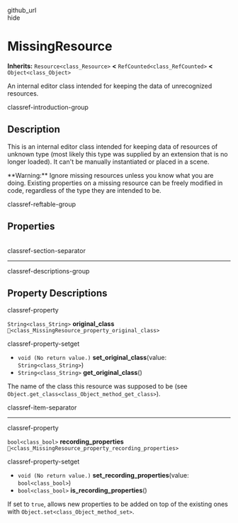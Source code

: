 github\_url  
hide

# MissingResource

**Inherits:** `Resource<class_Resource>` **&lt;**
`RefCounted<class_RefCounted>` **&lt;** `Object<class_Object>`

An internal editor class intended for keeping the data of unrecognized
resources.

classref-introduction-group

## Description

This is an internal editor class intended for keeping data of resources
of unknown type (most likely this type was supplied by an extension that
is no longer loaded). It can't be manually instantiated or placed in a
scene.

\*\*Warning:\*\* Ignore missing resources unless you know what you are
doing. Existing properties on a missing resource can be freely modified
in code, regardless of the type they are intended to be.

classref-reftable-group

## Properties

<table>
<tbody>
<tr>
</tr>
<tr>
</tr>
</tbody>
</table>

classref-section-separator

------------------------------------------------------------------------

classref-descriptions-group

## Property Descriptions

classref-property

`String<class_String>` **original\_class**
`🔗<class_MissingResource_property_original_class>`

classref-property-setget

-   `void (No return value.)` **set\_original\_class**(value:
    `String<class_String>`)
-   `String<class_String>` **get\_original\_class**()

The name of the class this resource was supposed to be (see
`Object.get_class<class_Object_method_get_class>`).

classref-item-separator

------------------------------------------------------------------------

classref-property

`bool<class_bool>` **recording\_properties**
`🔗<class_MissingResource_property_recording_properties>`

classref-property-setget

-   `void (No return value.)` **set\_recording\_properties**(value:
    `bool<class_bool>`)
-   `bool<class_bool>` **is\_recording\_properties**()

If set to `true`, allows new properties to be added on top of the
existing ones with `Object.set<class_Object_method_set>`.
